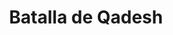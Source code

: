 ﻿---
title: "Batalla de Qadesh"
permalink: periodes_3.html
layout: periode
dataInici: -1274
sidebar: periodes
pares:
  - id: 209
    title: "Imperio Nuevo de Egipto"
    dataInici: "(-1550)"
    dataFi: "(-1070)"

  - id: 212
    title: "Imperio Hitita"
    dataInici: "(-1600)"
    dataFi: "(-1178)"

fills:
jocsPrincipals:
  - title: "Day of the Chariot: Kadesh"
    bggId: 26795

  - title: "Call it Qids"
    bggId: 125860

  - title: "Champs de Bataille II: La bataille de Kadesh"
    bggId: 5223

  - title: "A Clash of Chariots: The Battle of Kadesh, 1274 BCE"
    bggId: 265476
    dataInici: 
    dataFi: 

  - title: "Kadesh:  Mobile Warfare in the Ancient Middle East"
    bggId: 7033
    dataInici: 
    dataFi: 

jocsEscenaris:
jocsEpoca:
  - title: "Chariots of Fire"
    bggId: 39932
    escenari: "Kadesh"

  - title: "Battles of the Ancient World Volume III"
    bggId: 7082
    escenari: "Qadesh"

  - title: "Ancient Battles Deluxe"
    bggId: 36596
    escenari: "Kadesh"

  - title: "Men at Arms"
    bggId: 8327
    escenari: "Kadesh"

  - title: "Armageddon: Tactical Combat 3000 to 500 B.C."
    bggId: 8787
    escenari: "Kadesh"
    dataInici: 
    dataFi: 

jocsEpocaEscenaris:
---
